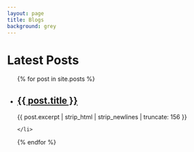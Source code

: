 ```yaml
---
layout: page
title: Blogs
background: grey
---
```

<h1>Latest Posts</h1>

<ul>
  {% for post in site.posts %}
    <li>
      <h2><a href="{{ post.url }}">{{ post.title }}</a></h2>
      {{ post.excerpt  | strip_html | strip_newlines | truncate: 156 }}  

    </li>
  {% endfor %}
</ul>
